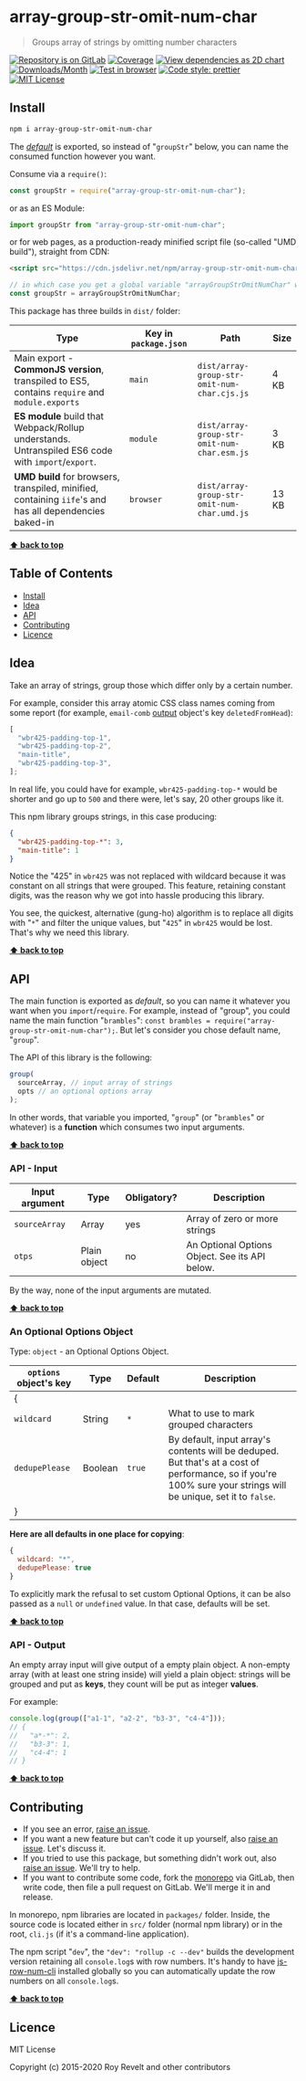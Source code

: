 # array-group-str-omit-num-char

> Groups array of strings by omitting number characters

[![Repository is on GitLab][gitlab-img]][gitlab-url]
[![Coverage][cov-img]][cov-url]
[![View dependencies as 2D chart][deps2d-img]][deps2d-url]
[![Downloads/Month][downloads-img]][downloads-url]
[![Test in browser][runkit-img]][runkit-url]
[![Code style: prettier][prettier-img]][prettier-url]
[![MIT License][license-img]][license-url]

## Install

```bash
npm i array-group-str-omit-num-char
```

The [_default_](https://exploringjs.com/es6/ch_modules.html#_default-exports-one-per-module) is exported, so instead of "`groupStr`" below, you can name the consumed function however you want.

Consume via a `require()`:

```js
const groupStr = require("array-group-str-omit-num-char");
```

or as an ES Module:

```js
import groupStr from "array-group-str-omit-num-char";
```

or for web pages, as a production-ready minified script file (so-called "UMD build"), straight from CDN:

```html
<script src="https://cdn.jsdelivr.net/npm/array-group-str-omit-num-char/dist/array-group-str-omit-num-char.umd.js"></script>
```

```js
// in which case you get a global variable "arrayGroupStrOmitNumChar" which you consume like this:
const groupStr = arrayGroupStrOmitNumChar;
```

This package has three builds in `dist/` folder:

| Type                                                                                                    | Key in `package.json` | Path                                        | Size  |
| ------------------------------------------------------------------------------------------------------- | --------------------- | ------------------------------------------- | ----- |
| Main export - **CommonJS version**, transpiled to ES5, contains `require` and `module.exports`          | `main`                | `dist/array-group-str-omit-num-char.cjs.js` | 4 KB  |
| **ES module** build that Webpack/Rollup understands. Untranspiled ES6 code with `import`/`export`.      | `module`              | `dist/array-group-str-omit-num-char.esm.js` | 3 KB  |
| **UMD build** for browsers, transpiled, minified, containing `iife`'s and has all dependencies baked-in | `browser`             | `dist/array-group-str-omit-num-char.umd.js` | 13 KB |

**[⬆ back to top](#)**

## Table of Contents

- [Install](#install)
- [Idea](#idea)
- [API](#api)
- [Contributing](#contributing)
- [Licence](#licence)

## Idea

Take an array of strings, group those which differ only by a certain number.

For example, consider this array atomic CSS class names coming from some report (for example, `email-comb` [output](https://www.npmjs.com/package/email-comb#api---output) object's key `deletedFromHead`):

```js
[
  "wbr425-padding-top-1",
  "wbr425-padding-top-2",
  "main-title",
  "wbr425-padding-top-3",
];
```

In real life, you could have for example, `wbr425-padding-top-*` would be shorter and go up to `500` and there were, let's say, 20 other groups like it.

This npm library groups strings, in this case producing:

```json
{
  "wbr425-padding-top-*": 3,
  "main-title": 1
}
```

Notice the "425" in `wbr425` was not replaced with wildcard because it was constant on all strings that were grouped. This feature, retaining constant digits, was the reason why we got into hassle producing this library.

You see, the quickest, alternative (gung-ho) algorithm is to replace all digits with "`*`" and filter the unique values, but "`425`" in `wbr425` would be lost. That's why we need this library.

**[⬆ back to top](#)**

## API

The main function is exported as _default_, so you can name it whatever you want when you `import`/`require`. For example, instead of "group", you could name the main function "`brambles`": `const brambles = require("array-group-str-omit-num-char");`. But let's consider you chose default name, "`group`".

The API of this library is the following:

```js
group(
  sourceArray, // input array of strings
  opts // an optional options array
);
```

In other words, that variable you imported, "`group`" (or "`brambles`" or whatever) is a **function** which consumes two input arguments.

**[⬆ back to top](#)**

### API - Input

| Input argument | Type         | Obligatory? | Description                                    |
| -------------- | ------------ | ----------- | ---------------------------------------------- |
| `sourceArray`  | Array        | yes         | Array of zero or more strings                  |
| `otps`         | Plain object | no          | An Optional Options Object. See its API below. |

By the way, none of the input arguments are mutated.

**[⬆ back to top](#)**

### An Optional Options Object

Type: `object` - an Optional Options Object.

| `options` object's key | Type    | Default | Description                                                                                                                                                     |
| ---------------------- | ------- | ------- | --------------------------------------------------------------------------------------------------------------------------------------------------------------- |
| {                      |         |         |
| `wildcard`             | String  | `*`     | What to use to mark grouped characters                                                                                                                          |
| `dedupePlease`         | Boolean | `true`  | By default, input array's contents will be deduped. But that's at a cost of performance, so if you're 100% sure your strings will be unique, set it to `false`. |
| }                      |         |         |

**Here are all defaults in one place for copying**:

```js
{
  wildcard: "*",
  dedupePlease: true
}
```

To explicitly mark the refusal to set custom Optional Options, it can be also passed as a `null` or `undefined` value. In that case, defaults will be set.

**[⬆ back to top](#)**

### API - Output

An empty array input will give output of a empty plain object.
A non-empty array (with at least one string inside) will yield a plain object: strings will be grouped and put as **keys**, they count will be put as integer **values**.

For example:

```js
console.log(group(["a1-1", "a2-2", "b3-3", "c4-4"]));
// {
//   "a*-*": 2,
//   "b3-3": 1,
//   "c4-4": 1
// }
```

**[⬆ back to top](#)**

## Contributing

- If you see an error, [raise an issue](<https://gitlab.com/codsen/codsen/issues/new?issue[title]=array-group-str-omit-num-char%20package%20-%20put%20title%20here&issue[description]=**Which%20package%20is%20this%20issue%20for**%3A%20%0Aarray-group-str-omit-num-char%0A%0A**Describe%20the%20issue%20(if%20necessary)**%3A%20%0A%0A%0A%2Fassign%20%40revelt>).
- If you want a new feature but can't code it up yourself, also [raise an issue](<https://gitlab.com/codsen/codsen/issues/new?issue[title]=array-group-str-omit-num-char%20package%20-%20put%20title%20here&issue[description]=**Which%20package%20is%20this%20issue%20for**%3A%20%0Aarray-group-str-omit-num-char%0A%0A**Describe%20the%20issue%20(if%20necessary)**%3A%20%0A%0A%0A%2Fassign%20%40revelt>). Let's discuss it.
- If you tried to use this package, but something didn't work out, also [raise an issue](<https://gitlab.com/codsen/codsen/issues/new?issue[title]=array-group-str-omit-num-char%20package%20-%20put%20title%20here&issue[description]=**Which%20package%20is%20this%20issue%20for**%3A%20%0Aarray-group-str-omit-num-char%0A%0A**Describe%20the%20issue%20(if%20necessary)**%3A%20%0A%0A%0A%2Fassign%20%40revelt>). We'll try to help.
- If you want to contribute some code, fork the [monorepo](https://gitlab.com/codsen/codsen/) via GitLab, then write code, then file a pull request on GitLab. We'll merge it in and release.

In monorepo, npm libraries are located in `packages/` folder. Inside, the source code is located either in `src/` folder (normal npm library) or in the root, `cli.js` (if it's a command-line application).

The npm script "`dev`", the `"dev": "rollup -c --dev"` builds the development version retaining all `console.log`s with row numbers. It's handy to have [js-row-num-cli](https://www.npmjs.com/package/js-row-num-cli) installed globally so you can automatically update the row numbers on all `console.log`s.

**[⬆ back to top](#)**

## Licence

MIT License

Copyright (c) 2015-2020 Roy Revelt and other contributors

[gitlab-img]: https://img.shields.io/badge/repo-on%20GitLab-brightgreen.svg?style=flat-square
[gitlab-url]: https://gitlab.com/codsen/codsen/tree/master/packages/array-group-str-omit-num-char
[cov-img]: https://img.shields.io/badge/coverage-100%25-brightgreen.svg?style=flat-square
[cov-url]: https://gitlab.com/codsen/codsen/tree/master/packages/array-group-str-omit-num-char
[deps2d-img]: https://img.shields.io/badge/deps%20in%202D-see_here-08f0fd.svg?style=flat-square
[deps2d-url]: http://npm.anvaka.com/#/view/2d/array-group-str-omit-num-char
[downloads-img]: https://img.shields.io/npm/dm/array-group-str-omit-num-char.svg?style=flat-square
[downloads-url]: https://npmcharts.com/compare/array-group-str-omit-num-char
[runkit-img]: https://img.shields.io/badge/runkit-test_in_browser-a853ff.svg?style=flat-square
[runkit-url]: https://npm.runkit.com/array-group-str-omit-num-char
[prettier-img]: https://img.shields.io/badge/code_style-prettier-ff69b4.svg?style=flat-square
[prettier-url]: https://prettier.io
[license-img]: https://img.shields.io/badge/licence-MIT-51c838.svg?style=flat-square
[license-url]: https://gitlab.com/codsen/codsen/blob/master/LICENSE
